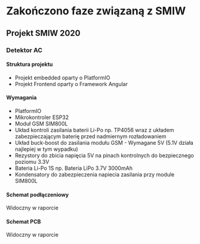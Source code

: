 # Zakończono faze związaną z SMIW

## Projekt SMIW 2020
### Detektor AC

#### Struktura projektu
* Projekt embedded oparty o PlatformIO
* Projekt Frontend oparty o Framework Angular

#### Wymagania
* PlatformIO
* Mikrokontroler ESP32
* Moduł GSM SIM800L
* Układ kontroli zasilania baterii Li-Po np. TP4056 wraz z układem zabezpieczającym baterię przed nadmiernym rozładowaniem
* Układ buck-boost do zasilania modułu GSM - Wymagane 5V (5.1V działa najlepiej w tym wypadku)
* Rezystory do zbicia napięcia 5V na pinach kontrolnych do bezpiecznego poziomu 3.3V
* Bateria Li-Po 1S np. Bateria LiPo 3.7V 3000mAh
* Kondensatory do zabezpieczenia napiecia zasilania przy module SIM800L

#### Schemat podłączeniowy
Widoczny w raporcie

#### Schemat PCB
Widoczny w raporcie
